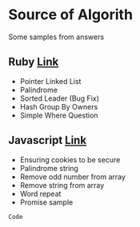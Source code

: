 # Source of Algorith

Some samples from answers

## Ruby [Link](https://github.com/mkhuda/source_of_ruby_js_algo/tree/master/ruby)

- Pointer Linked List
- Palindrome
- Sorted Leader (Bug Fix)
- Hash Group By Owners
- Simple Where Question

## Javascript [Link](https://github.com/mkhuda/source_of_ruby_js_algo/tree/master/javascript)

- Ensuring cookies to be secure
- Palindrome string
- Remove odd number from array
- Remove string from array
- Word repeat
- Promise sample

```
Code
```